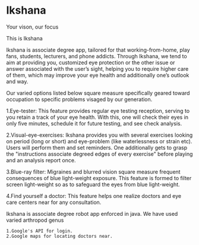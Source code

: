 # Ikshana
Your vison, our focus

This is Ikshana

Ikshana is associate degree app, tailored for that working-from-home, play fans, students, lecturers, and phone addicts. Through Ikshana, we tend to aim at providing you, customized eye protection or the other issue or answer associated with the user’s sight, helping you to require higher care of them, which may improve your eye health and additionally one’s outlook and way.

Our varied options listed below square measure specifically geared toward occupation to specific problems visaged by our generation.

1.Eye-tester: This feature provides regular eye testing reception, serving to you retain a track of your eye health. With this, one will check their eyes in only five minutes, schedule it for future testing, and see check analysis.

2.Visual-eye-exercises: Ikshana provides you with several exercises looking on period (long or short) and eye-problem (like waterlessness or strain etc). Users will perform them and set reminders. One additionally gets to grasp the "instructions associate degreed edges of every exercise" before playing and an analysis report once.

3.Blue-ray filter: Migraines and blurred vision square measure frequent consequences of blue light-weight exposure. This feature is formed to filter screen light-weight so as to safeguard the eyes from blue light-weight.

4.Find yourself a doctor: This feature helps one realize doctors and eye care centers near for any consultation.

Ikshana is associate degree robot app enforced in java. We have used varied arthropod genus

    1.Google's API for login.
    2.Google maps for locating doctors near.

